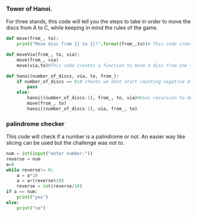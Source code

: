 ### Tower of Hanoi.
For three stands, this code will tell you the steps to take in order to move the discs from A to C, while keeping in mind the rules of the game.
```python
def move(from_, to):
    print("Move disc from {} to {}!".format(from_,to))# This code creates a function to move a disc from one stand to another

def moveVia(from_, to, via):
    move(from_, via)
    move(via,to)#This code creates a function to move a disc from one stand to another via a other stand

def hanoi(number_of_discs, via, to, from_):
    if number_of_discs == 0:# checks we dont start counting negative discs!
        pass
    else:
        hanoi((number_of_discs-1), from_, to, via)#Uses recursion to detect plausible routes and move on
        move(from_, to)
        hanoi((number_of_discs-1), via, from_, to)


```

### palindrome checker
This code will check if a number is a palindrome or not. An easier way like slicing can be used but the challenge was not to.
```python
num = int(input("enter number:"))
reverse = num
a=0
while reverse!= 0:
    a = a*10
    a = a+(reverse%10)
    reverse = int(reverse/10)
if a == num:
    print("yes")
else:
    print("no")
```







